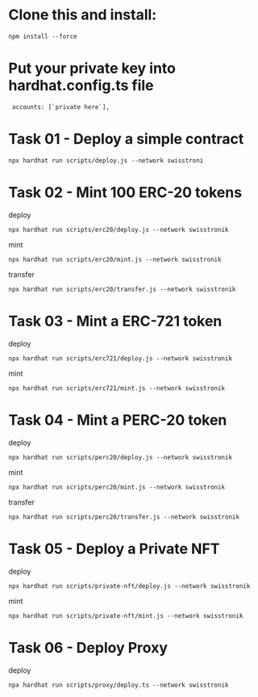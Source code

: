 # Clone this and install:
```shell
npm install --force
```
# Put your private key into hardhat.config.ts file

```shell
 accounts: [`private here`],
```


# Task 01 - Deploy a simple contract
```shell
npx hardhat run scripts/deploy.js --network swisstroni
```

# Task 02 - Mint 100 ERC-20 tokens
deploy
```shell
npx hardhat run scripts/erc20/deploy.js --network swisstronik
```

mint
```shell
npx hardhat run scripts/erc20/mint.js --network swisstronik
```

transfer
```shell
npx hardhat run scripts/erc20/transfer.js --network swisstronik
```

# Task 03 - Mint a ERC-721 token
deploy
```shell
npx hardhat run scripts/erc721/deploy.js --network swisstronik
```

mint
```shell
npx hardhat run scripts/erc721/mint.js --network swisstronik
```

# Task 04 - Mint a PERC-20 token
deploy
```shell
npx hardhat run scripts/perc20/deploy.js --network swisstronik
```

mint
```shell
npx hardhat run scripts/perc20/mint.js --network swisstronik
```

transfer
```shell
npx hardhat run scripts/perc20/transfer.js --network swisstronik
```


# Task 05 - Deploy a Private NFT
deploy
```shell
npx hardhat run scripts/private-nft/deploy.js --network swisstronik
```

mint
```shell
npx hardhat run scripts/private-nft/mint.js --network swisstronik
```

# Task 06 - Deploy Proxy
deploy
```shell
npx hardhat run scripts/proxy/deploy.ts --network swisstronik
```
